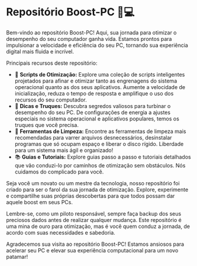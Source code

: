# Repositório Boost-PC 🚀💻

Bem-vindo ao repositório Boost-PC! Aqui, sua jornada para otimizar o desempenho do seu computador ganha vida. Estamos prontos para impulsionar a velocidade e eficiência do seu PC, tornando sua experiência digital mais fluida e incrível.

Principais recursos deste repositório:

- 📜 **Scripts de Otimização:** Explore uma coleção de scripts inteligentes projetados para afinar e otimizar tanto as engrenagens do sistema operacional quanto as dos seus aplicativos. Aumente a velocidade de inicialização, reduza o tempo de resposta e amplifique o uso dos recursos do seu computador.
- 🚀 **Dicas e Truques:** Descubra segredos valiosos para turbinar o desempenho do seu PC. De configurações de energia a ajustes especiais no sistema operacional e aplicativos populares, temos os truques que você precisa.
- 🧹 **Ferramentas de Limpeza:** Encontre as ferramentas de limpeza mais recomendadas para varrer arquivos desnecessários, desinstalar programas que só ocupam espaço e liberar o disco rígido. Liberdade para um sistema mais ágil e organizado!
- 📚 **Guias e Tutoriais:** Explore guias passo a passo e tutoriais detalhados que vão conduzi-lo por caminhos de otimização sem obstáculos. Nós cuidamos do complicado para você.

Seja você um novato ou um mestre da tecnologia, nosso repositório foi criado para ser o farol da sua jornada de otimização. Explore, experimente e compartilhe suas próprias descobertas para que todos possam dar aquele boost em seus PCs.

Lembre-se, como um piloto responsável, sempre faça backup dos seus preciosos dados antes de realizar qualquer mudança. Este repositório é uma mina de ouro para otimização, mas é você quem conduz a jornada, de acordo com suas necessidades e sabedoria.

Agradecemos sua visita ao repositório Boost-PC! Estamos ansiosos para acelerar seu PC e elevar sua experiência computacional para um novo patamar! 

